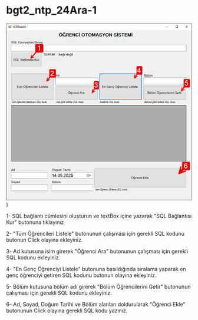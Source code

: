 # bgt2_ntp_24Ara-1



![gorsel](https://github.com/ezfesoft/Veritabani_15May_1/blob/master/veri_15may_0.PNG))


1- SQL bağlantı cümlesini oluşturun ve textBox içine yazarak "SQL Bağlantısı Kur" butonuna tıklayınız

2- "Tüm Öğrencileri Listele" butonunun çalışması için gerekli SQL kodunu butonun Click olayına ekleyiniz.

3- Ad kutusuna isim girerek "Öğrenci Ara" butonunun çalışması için gerekli SQL kodunu ekleyiniz.

4- "En Genç Öğrenciyi Listele" butonuna basıldığında sıralama yaparak en genç öğrenciyi getiren SQL kodunu butonun olayına ekleyiniz.

5- Bölüm kutusuna bölüm adı girerek "Bölüm Öğrencilerini Getir" butonunun çalışması için gerekli SQL kodunu ekleyiniz.

6- Ad, Soyad, Doğum Tarihi ve Bölüm alanları doldurularak "Öğrenci Ekle" butonunun Click olayına gerekli SQL kodu yazınız.
